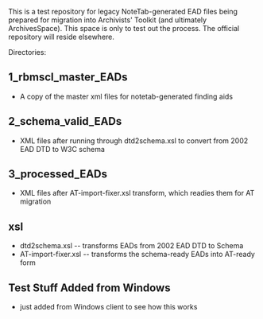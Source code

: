 This is a test repository for legacy NoteTab-generated EAD files being prepared for migration into Archivists' Toolkit (and ultimately ArchivesSpace). This space is only to test out the process. The official repository will reside elsewhere.

Directories:

1_rbmscl_master_EADs
--------------------
* A copy of the master xml files for notetab-generated finding aids

2_schema_valid_EADs
-------------------
* XML files after running through dtd2schema.xsl to convert from 2002 EAD DTD to W3C schema

3_processed_EADs
----------------
* XML files after AT-import-fixer.xsl transform, which readies them for AT migration

xsl
---
* dtd2schema.xsl -- transforms EADs from 2002 EAD DTD to Schema
* AT-import-fixer.xsl -- transforms the schema-ready EADs into AT-ready form

Test Stuff Added from Windows
------------------------
* just added from Windows client to see how this works
